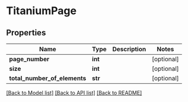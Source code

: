 # TitaniumPage


## Properties
Name | Type | Description | Notes
------------ | ------------- | ------------- | -------------
**page_number** | **int** |  | [optional] 
**size** | **int** |  | [optional] 
**total_number_of_elements** | **str** |  | [optional] 

[[Back to Model list]](../README.md#documentation-for-models) [[Back to API list]](../README.md#documentation-for-api-endpoints) [[Back to README]](../README.md)



